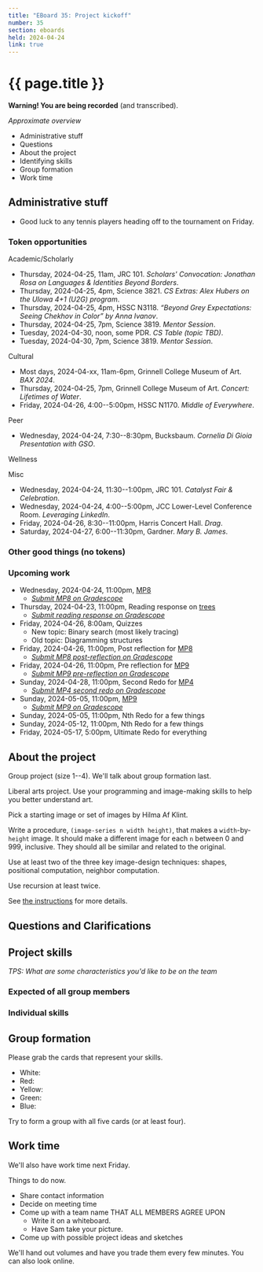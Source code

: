 ```yaml
---
title: "EBoard 35: Project kickoff"
number: 35
section: eboards
held: 2024-04-24
link: true
---
```

# {{ page.title }}

**Warning! You are being recorded** (and transcribed). 

_Approximate overview_

* Administrative stuff
* Questions
* About the project
* Identifying skills
* Group formation
* Work time

Administrative stuff
--------------------

* Good luck to any tennis players heading off to the tournament on Friday.

### Token opportunities

Academic/Scholarly

* Thursday, 2024-04-25, 11am, JRC 101.
  _Scholars' Convocation: Jonathan Rosa on Languages & Identities Beyond Borders_.
* Thursday, 2024-04-25, 4pm, Science 3821.
  _CS Extras: Alex Hubers on the UIowa 4+1 (U2G) program_.
* Thursday, 2024-04-25, 4pm, HSSC N3118.
  _“Beyond Grey Expectations: Seeing Chekhov in Color” by Anna Ivanov_.
* Thursday, 2024-04-25, 7pm, Science 3819.
  _Mentor Session_.
* Tuesday, 2024-04-30, noon, some PDR.
  _CS Table (topic TBD)_.
* Tuesday, 2024-04-30, 7pm, Science 3819.
  _Mentor Session_.

Cultural

* Most days, 2024-04-xx, 11am-6pm, Grinnell College Museum of Art.
  _BAX 2024_.
* Thursday, 2024-04-25, 7pm, Grinnell College Museum of Art.
  _Concert: Lifetimes of Water_.
* Friday, 2024-04-26, 4:00--5:00pm, HSSC N1170.
  _Middle of Everywhere_.

Peer

* Wednesday, 2024-04-24, 7:30--8:30pm, Bucksbaum.
  _Cornelia Di Gioia Presentation with GSO_.

Wellness

Misc

* Wednesday, 2024-04-24, 11:30--1:00pm, JRC 101.
  _Catalyst Fair & Celebration_.
* Wednesday, 2024-04-24, 4:00--5:00pm, JCC Lower-Level Conference Room.
  _Leveraging LinkedIn_.
* Friday, 2024-04-26, 8:30--11:00pm, Harris Concert Hall.
  _Drag_.
* Saturday, 2024-04-27, 6:00--11:30pm, Gardner.
  _Mary B. James_.

### Other good things (no tokens)

### Upcoming work

* Wednesday, 2024-04-24, 11:00pm, [MP8](../mps/mp08)
    * [_Submit MP8 on Gradescope_](https://www.gradescope.com/courses/690100/assignments/4371686)
* Thursday, 2024-04-23, 11:00pm, Reading response on [trees](../readings/trees_ex)
    * [_Submit reading response on Gradescope_](https://www.gradescope.com/courses/690100/assignments/4402646)
* Friday, 2024-04-26, 8:00am, Quizzes
    * New topic: Binary search (most likely tracing)
    * Old topic: Diagramming structures
* Friday, 2024-04-26, 11:00pm, Post reflection for [MP8](../mps/mp08)
    * [_Submit MP8 post-reflection on Gradescope_](https://www.gradescope.com/courses/690100/assignments/4371689)
* Friday, 2024-04-26, 11:00pm, Pre reflection for [MP9](../mps/mp09)
    * [_Submit MP9 pre-reflection on Gradescope_](https://www.gradescope.com/courses/690100/assignments/4392328)
* Sunday, 2024-04-28, 11:00pm, Second Redo for [MP4](../mps/mp04)
    * [_Submit MP4 second redo on Gradescope_](https://www.gradescope.com/courses/690100/assignments/4367977)
* Sunday, 2024-05-05, 11:00pm, [MP9](../mps/mp09)
    * [_Submit MP9 on Gradescope_](https://www.gradescope.com/courses/690100/assignments/4402651)
* Sunday, 2024-05-05, 11:00pm, Nth Redo for a few things
* Sunday, 2024-05-12, 11:00pm, Nth Redo for a few things
* Friday, 2024-05-17, 5:00pm, Ultimate Redo for everything

About the project
-----------------

Group project (size 1--4).  We'll talk about group formation last. 

Liberal arts project.  Use your programming and image-making skills
to help you better understand art.

Pick a starting image or set of images by Hilma Af Klint.

Write a procedure, `(image-series n width height)`, that makes a
`width`-by-`height` image.  It should make a different image for each
`n` between 0 and 999, inclusive.  They should all be similar and
related to the original.

Use at least two of the three key image-design techniques: shapes,
positional computation, neighbor computation.

Use recursion at least twice.

See [the instructions](../mps/mp09) for more details.

Questions and Clarifications
----------------------------

Project skills
--------------

_TPS: What are some characteristics you'd like to be on the team_

### Expected of all group members

### Individual skills

Group formation
---------------

Please grab the cards that represent your skills.

* White:
* Red:
* Yellow:
* Green: 
* Blue:

Try to form a group with all five cards (or at least four).

Work time
---------

We'll also have work time next Friday.

Things to do now.

* Share contact information
* Decide on meeting time
* Come up with a team name THAT ALL MEMBERS AGREE UPON
    * Write it on a whiteboard.
    * Have Sam take your picture.
* Come up with possible project ideas and sketches

We'll hand out volumes and have you trade them every few minutes.
You can also look online.

